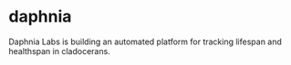 # daphnia
Daphnia Labs is building an automated platform for tracking lifespan and healthspan in cladocerans.
